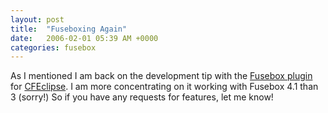 ```yaml
---
layout: post
title:  "Fuseboxing Again"
date:   2006-02-01 05:39 AM +0000
categories: fusebox
---
```

<p>As I mentioned I am back on the development tip with the <a href="http://cfopen.org/projects/fusebox3cfe/">Fusebox plugin</a> for <a href="http://www.cfeclipse.org">CFEclipse</a>. I am more concentrating on it working with Fusebox 4.1 than 3 (sorry!) 
So if you have any requests for features, let me know!</p>